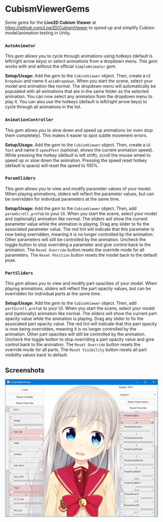 # CubismViewerGems
Some _gems_ for the __Live2D Cubism Viewer__ at https://github.com/Live2D/CubismViewer to speed up and simplify Cubism model/animation testing in Unity.

### `AutoAnimator`
This _gem_ allows you to cycle through animations using hotkeys (default is left/right arrow keys) or select animations from a dropdown menu. This _gem_ works with and without the official `SimpleAnimator` _gem_.

__Setup/Usage:__ Add the _gem_ to the `CubismViewer` object. Then, create a `UI Dropdown` and name it `animDropdown`. When you start the scene, select your model and animation like normal. The dropdown menu will automatically be populated with all animations that are in the same folder as the selected animation. You can now select any animation from the dropdown menu to play it. You can also use the hotkeys (default is left/right arrow keys) to cycle through all animations in the list.

### `AnimationController`
This _gem_ allows you to slow down and speed up animations (or even stop them completely). This makes it easier to spot subtle movement errors.

__Setup/Usage:__ Add the _gem_ to the `CubismViewer` object. Then, create a `UI Text` and name it `speedText` (optional, shows the current animation speed). While pressing the hotkey (default is left shift), scroll the mouse wheel to speed up or slow down the animation. Pressing the speed reset hotkey (default is space) will reset the speed to 100%.

### `ParamSliders`
This _gem_ allows you to view and modify parameter values of your model. When playing animations, sliders will reflect the parameter values, but can be overridden for individual parameters at the same time.

__Setup/Usage:__ Add the _gem_ to the `CubismViewer` object. Then, add `paramScroll.prefab` to your UI. When you start the scene, select your model and (optionally) animation like normal. The sliders will show the current parameter value while the animation is playing. Drag any slider to fix the associated parameter value. The red tint will indicate that this parameter is now being overridden, meaning it is no longer controlled by the animation. Other parameters will still be controlled by the animation. Uncheck the toggle button to stop overriding a parameter and give control back to the animation. The `Reset Override` button resets the override mode for all parameters. The `Reset Position` button resets the model back to the default pose.


### `PartSliders`
This _gem_ allows you to view and modify part opacities of your model. When playing animations, sliders will reflect the part opacity values, but can be overridden for individual parts at the same time.

__Setup/Usage:__ Add the _gem_ to the `CubismViewer` object. Then, add `partScroll.prefab` to your UI. When you start the scene, select your model and (optionally) animation like normal. The sliders will show the current part opacity value while the animation is playing. Drag any slider to fix the associated part opacity value. The red tint will indicate that this part opacity is now being overridden, meaning it is no longer controlled by the animation. Other part opacities will still be controlled by the animation. Uncheck the toggle button to stop overriding a part opacity value and give control back to the animation. The `Reset Override` button resets the override mode for all parts. The `Reset Visibility` button resets all part visibility values back to default.


## Screenshots
![Screenshot](https://github.com/DenchiSoft/CubismViewerGems/blob/master/images/viewer_screenshot_v2.png?raw=true "Screenshot")
